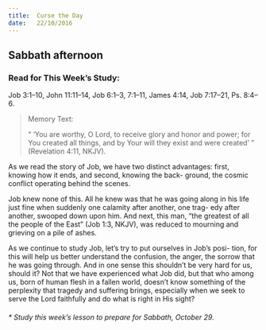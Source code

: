 ```yaml
---
title:  Curse the Day
date:   22/10/2016
---
```


## Sabbath afternoon

### Read for This Week’s Study:
Job 3:1–10, John 11:11–14, Job 6:1–3, 7:1–11, James 4:14, Job 7:17–21, Ps. 8:4–6.

> <p>Memory Text:</p>
> “ ‘You are worthy, O Lord, to receive glory and honor and power; for You created all things, and by Your will they exist and were created’ ” (Revelation 4:11, NKJV).

As we read the story of Job, we have two distinct advantages: first, knowing how it ends, and second, knowing the back- ground, the cosmic conflict operating behind the scenes.

Job knew none of this. All he knew was that he was going along in his life just fine when suddenly one calamity after another, one trag- edy after another, swooped down upon him. And next, this man, “the greatest of all the people of the East” (Job 1:3, NKJV), was reduced to mourning and grieving on a pile of ashes.

As we continue to study Job, let’s try to put ourselves in Job’s posi- tion, for this will help us better understand the confusion, the anger, the sorrow that he was going through. And in one sense this shouldn’t be very hard for us, should it? Not that we have experienced what Job did, but that who among us, born of human flesh in a fallen world, doesn’t know something of the perplexity that tragedy and suffering brings, especially when we seek to serve the Lord faithfully and do what is right in His sight?

###### * Study this week’s lesson to prepare for Sabbath, October 29.